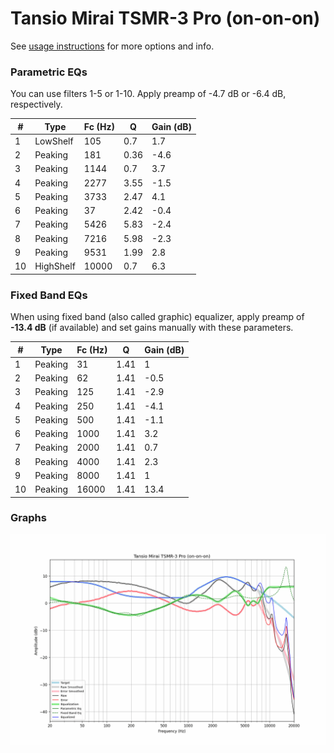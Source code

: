 # Tansio Mirai TSMR-3 Pro (on-on-on)
See [usage instructions](https://github.com/jaakkopasanen/AutoEq#usage) for more options and info.

### Parametric EQs
You can use filters 1-5 or 1-10. Apply preamp of -4.7 dB or -6.4 dB, respectively.

|   # | Type      |   Fc (Hz) |    Q |   Gain (dB) |
|-----|-----------|-----------|------|-------------|
|   1 | LowShelf  |       105 | 0.7  |         1.7 |
|   2 | Peaking   |       181 | 0.36 |        -4.6 |
|   3 | Peaking   |      1144 | 0.7  |         3.7 |
|   4 | Peaking   |      2277 | 3.55 |        -1.5 |
|   5 | Peaking   |      3733 | 2.47 |         4.1 |
|   6 | Peaking   |        37 | 2.42 |        -0.4 |
|   7 | Peaking   |      5426 | 5.83 |        -2.4 |
|   8 | Peaking   |      7216 | 5.98 |        -2.3 |
|   9 | Peaking   |      9531 | 1.99 |         2.8 |
|  10 | HighShelf |     10000 | 0.7  |         6.3 |

### Fixed Band EQs
When using fixed band (also called graphic) equalizer, apply preamp of **-13.4 dB** (if available) and set gains manually with these parameters.

|   # | Type    |   Fc (Hz) |    Q |   Gain (dB) |
|-----|---------|-----------|------|-------------|
|   1 | Peaking |        31 | 1.41 |         1   |
|   2 | Peaking |        62 | 1.41 |        -0.5 |
|   3 | Peaking |       125 | 1.41 |        -2.9 |
|   4 | Peaking |       250 | 1.41 |        -4.1 |
|   5 | Peaking |       500 | 1.41 |        -1.1 |
|   6 | Peaking |      1000 | 1.41 |         3.2 |
|   7 | Peaking |      2000 | 1.41 |         0.7 |
|   8 | Peaking |      4000 | 1.41 |         2.3 |
|   9 | Peaking |      8000 | 1.41 |         1   |
|  10 | Peaking |     16000 | 1.41 |        13.4 |

### Graphs
![](./Tansio%20Mirai%20TSMR-3%20Pro%20(on-on-on).png)
